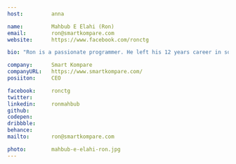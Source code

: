 ```yaml
---
host:         anna

name:         Mahbub E Elahi (Ron)
email:        ron@smartkompare.com
website:      https://www.facebook.com/ronctg

bio: "Ron is a passionate programmer. He left his 12 years career in software engineering to be an entrepreneur. Besides he is a dad and loves to watch movies with family."

company:      Smart Kompare
companyURL:   https://www.smartkompare.com/
posiiton:     CEO

facebook:     ronctg
twitter:   
linkedin:     ronmahbub   
github:   
codepen:
dribbble:
behance:      
mailto:       ron@smartkompare.com

photo:        mahbub-e-elahi-ron.jpg
---
```

